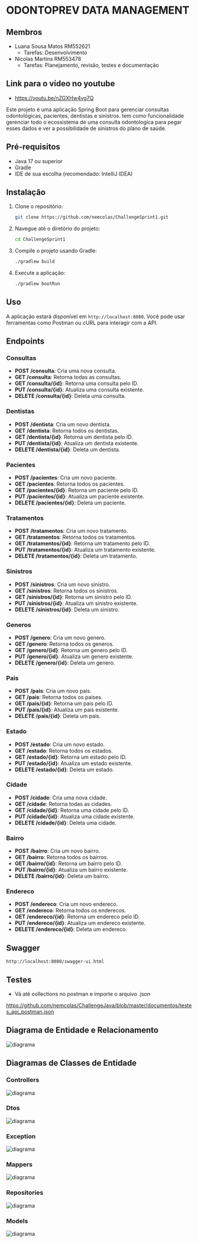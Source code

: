 # ODONTOPREV DATA MANAGEMENT

## Membros
- Luana Sousa Matos RM552621
  - Tarefas: Desenvolvimento
- Nicolas Martins RM553478
  - Tarefas: Planejamento, revisão, testes e documentação
 
## Link para o vídeo no youtube
- https://youtu.be/nZGXHw4vg7Q

Este projeto é uma aplicação Spring Boot para gerenciar consultas odontológicas, pacientes, dentistas e sinistros. tem como funcionalidade gerenciar 
todo o ecossistema de uma consulta odontologica para pegar esses dados e ver a possibilidade de sinistros do plano de saúde.

## Pré-requisitos

- Java 17 ou superior
- Gradle
- IDE de sua escolha (recomendado: IntelliJ IDEA)

## Instalação

1. Clone o repositório:
    ```bash
    git clone https://github.com/nemcolas/ChallengeSprint1.git
    ```
2. Navegue até o diretório do projeto:
    ```bash
    cd ChallengeSprint1
    ```
3. Compile o projeto usando Gradle:
    ```bash
    ./gradlew build
    ```
4. Execute a aplicação:
    ```bash
    ./gradlew bootRun
    ```

## Uso

A aplicação estará disponível em `http://localhost:8080`. Você pode usar ferramentas como Postman ou cURL para interagir com a API.

## Endpoints

### Consultas

- **POST /consulta**: Cria uma nova consulta.
- **GET /consulta**: Retorna todas as consultas.
- **GET /consulta/{id}**: Retorna uma consulta pelo ID.
- **PUT /consulta/{id}**: Atualiza uma consulta existente.
- **DELETE /consulta/{id}**: Deleta uma consulta.

### Dentistas

- **POST /dentista**: Cria um novo dentista.
- **GET /dentista**: Retorna todos os dentistas.
- **GET /dentista/{id}**: Retorna um dentista pelo ID.
- **PUT /dentista/{id}**: Atualiza um dentista existente.
- **DELETE /dentista/{id}**: Deleta um dentista.

### Pacientes

- **POST /pacientes**: Cria um novo paciente.
- **GET /pacientes**: Retorna todos os pacientes.
- **GET /pacientes/{id}**: Retorna um paciente pelo ID.
- **PUT /pacientes/{id}**: Atualiza um paciente existente.
- **DELETE /pacientes/{id}**: Deleta um paciente.

### Tratamentos

- **POST /tratamentos**: Cria um novo tratamento.
- **GET /tratamentos**: Retorna todos os tratamentos.
- **GET /tratamentos/{id}**: Retorna um tratamento pelo ID.
- **PUT /tratamentos/{id}**: Atualiza um tratamento existente.
- **DELETE /tratamentos/{id}**: Deleta um tratamento.

### Sinistros

- **POST /sinistros**: Cria um novo sinistro.
- **GET /sinistros**: Retorna todos os sinistros.
- **GET /sinistros/{id}**: Retorna um sinistro pelo ID.
- **PUT /sinistros/{id}**: Atualiza um sinistro existente.
- **DELETE /sinistros/{id}**: Deleta um sinistro.

### Generos

- **POST /genero**: Cria um novo genero.
- **GET /genero**: Retorna todos os generos.
- **GET /genero/{id}**: Retorna um genero pelo ID.
- **PUT /genero/{id}**: Atualiza um genero existente.
- **DELETE /genero/{id}**: Deleta um genero.

### Pais

- **POST /pais**: Cria um novo pais.
- **GET /pais**: Retorna todos os paises.
- **GET /pais/{id}**: Retorna um pais pelo ID.
- **PUT /pais/{id}**: Atualiza um pais existente.
- **DELETE /pais/{id}**: Deleta um pais.

### Estado

- **POST /estado**: Cria um novo estado.
- **GET /estado**: Retorna todos os estados.
- **GET /estado/{id}**: Retorna um estado pelo ID.
- **PUT /estado/{id}**: Atualiza um estado existente.
- **DELETE /estado/{id}**: Deleta um estado.

### Cidade

- **POST /cidade**: Cria uma nova cidade.
- **GET /cidade**: Retorna todas as cidades.
- **GET /cidade/{id}**: Retorna uma cidade pelo ID.
- **PUT /cidade/{id}**: Atualiza uma cidade existente.
- **DELETE /cidade/{id}**: Deleta uma cidade.

### Bairro

- **POST /bairro**: Cria um novo bairro.
- **GET /bairro**: Retorna todos os bairros.
- **GET /bairro/{id}**: Retorna um bairro pelo ID.
- **PUT /bairro/{id}**: Atualiza um bairro existente.
- **DELETE /bairro/{id}**: Deleta um bairro.

### Endereco

- **POST /endereco**: Cria um novo endereco.
- **GET /endereco**: Retorna todos os enderecos.
- **GET /endereco/{id}**: Retorna um endereco pelo ID.
- **PUT /endereco/{id}**: Atualiza um endereco existente.
- **DELETE /endereco/{id}**: Deleta um endereco.
  
## Swagger

`http://localhost:8080/swagger-ui.html`

## Testes
- Vá até collections no postman e importe o arquivo .json

https://github.com/nemcolas/ChallengeJava/blob/master/documentos/testes_api_postman.json

## Diagrama de Entidade e Relacionamento

![diagrama](Relacional.jpg)

## Diagramas de Classes de Entidade

### Controllers

![diagrama](controllers.png)

### Dtos

![diagrama](dtos.png)

### Exception

![diagrama](exception.png)

### Mappers

![diagrama](mappers.png)

### Repositories

![diagrama](repositories.png)

### Models

![diagrama](models.png)
